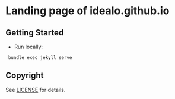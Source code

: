 # Landing page of idealo.github.io

## Getting Started

- Run locally:
```
 bundle exec jekyll serve
```

## Copyright

See [LICENSE](LICENSE) for details.
